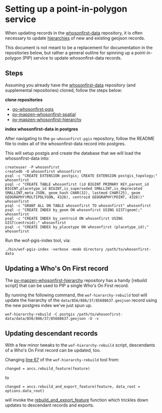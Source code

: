 # Setting up a point-in-polygon service

When updating records in the [whosonfirst-data](https://www.github.com/whosonfirst-data/whosonfirst-data) repository, it is often necessary to update [hierarchies](https://github.com/whosonfirst/whosonfirst-properties/blob/master/properties/wof/hierarchy.json) of new and existing geojson records.

This document is not meant to be a replacement for documentation in the repositories below, but rather a general outline for spinning up a point-in-polygon (PIP) service to update whosonfirst-data records.



## Steps

Assuming you already have the [whosonfirst-data](https://www.github.com/whosonfirst-data/whosonfirst-data) repository (and supplemental repositories) cloned, follow the steps below:

**clone repositories** 
  
 * [go-whosonfirst-pgis](https://github.com/whosonfirst/go-whosonfirst-pgis)
 * [py-mapzen-whosonfirst-spatial](https://github.com/whosonfirst/py-mapzen-whosonfirst-spatial/)
 * [py-mapzen-whosonfirst-hierarchy](https://github.com/whosonfirst/py-mapzen-whosonfirst-hierarchy/)

**index whosonfirst-data in postgres**

After navigating to the `go-whosonfirst-pgis` repository, follow the README file to index all of the whosonfirst-data record into postgres.

This will setup postgis and create the database that we will load the whosonfirst-data into:

```
createuser -P whosonfirst
createdb -O whosonfirst whosonfirst
psql -c "CREATE EXTENSION postgis; CREATE EXTENSION postgis_topology;" whosonfirst
psql -c "CREATE TABLE whosonfirst (id BIGINT PRIMARY KEY,parent_id BIGINT,placetype_id BIGINT,is_superseded SMALLINT,is_deprecated SMALLINT,meta JSON, geom_hash CHAR(32), lastmod CHAR(25), geom GEOGRAPHY(MULTIPOLYGON, 4326), centroid GEOGRAPHY(POINT, 4326))" whosonfirst
psql -c "GRANT ALL ON TABLE whosonfirst TO whosonfirst" whosonfirst
psql -c "CREATE INDEX by_geom ON whosonfirst USING GIST(geom);" whosonfirst
psql -c "CREATE INDEX by_centroid ON whosonfirst USING GIST(centroid);" whosonfirst
psql -c "CREATE INDEX by_placetype ON whosonfirst (placetype_id);" whosonfirst
```

Run the wof-pgis-index tool, via:

```
./bin/wof-pgis-index -verbose -mode directory /path/to/whosonfirst-data
```

## Updating a Who's On First record

The [py-mapzen-whosonfirst-hierarchy](https://github.com/whosonfirst/py-mapzen-whosonfirst-hierarchy/) repository has a handy [rebuild script] that can be used to PIP a single Who's On First record.

By running the following command, the `wof-hierarchy-rebuild` tool will update the hierarchy of the `data/856/886/37/85688637.geojson` record using the new postgres index we've just spun up.

`wof-hierarchy-rebuild -C postgis /path/to/whosonfirst-data/data/856/886/37/85688637.geojson -U -v`



## Updating descendant records 

With a few minor tweaks to the `wof-hierarchy-rebuild` script, descendants of a Who's On First record can be updated, too.

Changing [line 67](https://github.com/whosonfirst/py-mapzen-whosonfirst-hierarchy/blob/master/scripts/wof-hierarchy-rebuild#L67) of the `wof-hierarchy-rebuild` tool from:

`changed = ancs.rebuild_feature(feature)`

to 

`changed = ancs.rebuild_and_export_feature(feature, data_root = options.data_root)`

will invoke the [rebuild_and_export_feature](https://github.com/whosonfirst/py-mapzen-whosonfirst-hierarchy/blob/master/mapzen/whosonfirst/hierarchy/__init__.py#L582) function which trickles down updates to descendant records and exports.

